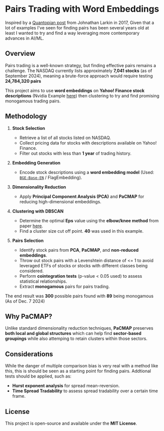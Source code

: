 # Pairs Trading with Word Embeddings  

Inspired by a [Quantopian post](https://quantopian-archive.netlify.app/notebooks/notebooks/quantopian_notebook_160) from Johnathan Larkin in 2017, Given that a lot of examples I've seen for finding pairs has been several years old at least I wanted to try and find a way leveraging more contemporary advances in AI/ML.  

## Overview  

Pairs trading is a well-known strategy, but finding effective pairs remains a challenge. The NASDAQ currently lists approximately **7,041 stocks** (as of September 2024), meaning a brute-force approach would require testing **24,784,320 pairs**  

This project aims to use **word embeddings** on **Yahoo! Finance stock descriptions** (Nvidia Example [here](https://finance.yahoo.com/quote/NVDA/profile/)) then clustering to try and find promising monogamous trading pairs.

## Methodology  

1. **Stock Selection**  
   - Retrieve a list of all stocks listed on NASDAQ.  
   - Collect pricing data for stocks with descriptions available on Yahoo! Finance.  
   - Filter out stocks with less than **1 year** of trading history.  

2. **Embedding Generation**  
   - Encode stock descriptions using a **word embedding model** (Used: [`BGE-Base-EN`](https://huggingface.co/BAAI/bge-base-en-v1.5) / FlagEmbedding).  

3. **Dimensionality Reduction**  
   - Apply **Principal Component Analysis (PCA)** and **PaCMAP** for reducing high-dimensional embeddings.  

4. **Clustering with DBSCAN**  
   - Determine the optimal **Eps** value using the **elbow/knee method** from paper [here](https://www.ccs.neu.edu/home/vip/teach/DMcourse/2_cluster_EM_mixt/notes_slides/revisitofrevisitDBSCAN.pdf).  
   - Find a cluster size cut off point. **40** was used in this example.

5. **Pairs Selection**  
   - Identify stock pairs from **PCA**, **PaCMAP**, and **non-reduced embeddings**.
   - Throw out stock pairs with a Levenshtein distance of <= 1 to avoid leveraged ETFs of stocks or stocks with different classes being considered.
   - Perform **cointegration tests** (p-value < 0.05 used) to assess statistical relationships.  
   - Extract **monogamous** pairs for pairs trading.  

The end result was **300** possible pairs found with **89** being monogamous (As of Dec. 7 2024)

## Why **PaCMAP**?  

Unlike standard dimensionality reduction techniques, **PaCMAP** preserves **both local and global structures** which can help find **sector-based groupings** while also attemping to retain clusters within those sectors.  

## Considerations  

While the danger of multiple comparison bias is very real with a method like this, this is should be seen as a starting point for finding pairs. Addtional tests should be applied, such as:  
- **Hurst exponent analysis** for spread mean-reversion.  
- **Time Spread Tradability** to assess spread tradability over a certain time frame.  


## License  

This project is open-source and available under the **MIT License**. 
